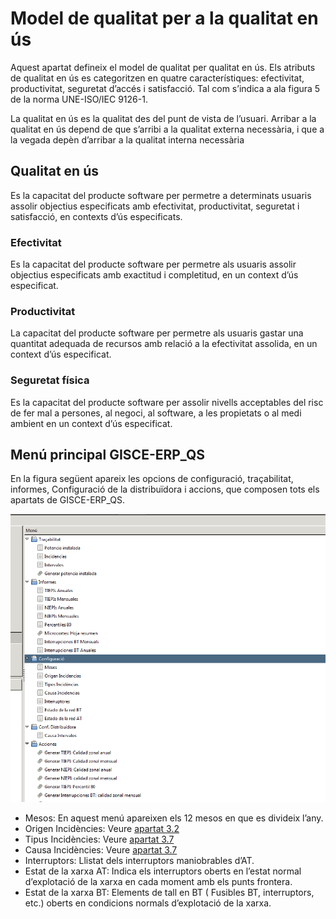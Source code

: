 # Model de qualitat per a la qualitat en ús

Aquest apartat defineix el model de qualitat per qualitat en ús. Els atributs
de qualitat en ús es categoritzen en quatre característiques: efectivitat,
productivitat, seguretat d’accés i satisfacció. Tal com s’indica a ala figura
5 de la norma UNE-ISO/IEC 9126-1.

La qualitat en ús es la qualitat des del punt de vista de l’usuari.
Arribar a la qualitat en ús depend de que s’arribi a la qualitat externa
necessària, i que a la vegada depèn d’arribar a la qualitat interna necessària

## Qualitat en ús

Es la capacitat del producte software per permetre a determinats usuaris
assolir objectius especificats amb efectivitat, productivitat, seguretat i
satisfacció, en contexts d’ús especificats.

### Efectivitat

Es la capacitat del producte software per permetre als usuaris assolir
objectius especificats amb exactitud i completitud, en un context d’ús
especificat.

### Productivitat

La capacitat del producte software per permetre als usuaris gastar una
quantitat adequada de recursos amb relació a la efectivitat assolida, en un
context d’ús especificat.

### Seguretat física

Es la capacitat del producte software per assolir nivells acceptables del
risc de fer mal a persones, al negoci, al software, a les propietats o al medi
ambient en un context d’ús especificat.

## Menú principal GISCE-ERP_QS

En la figura següent apareix les opcions de configuració, traçabilitat,
informes, Configuració de la distribuïdora i accions, que composen tots els
apartats de GISCE-ERP_QS.

![](../_static/qualitat/qualitat_menu.png)

* Mesos: En aquest menú apareixen els 12 mesos en que es divideix l’any.
* Origen Incidències: Veure [apartat 3.2](./terminos_y_definicion.md#recollida-dinformacio)
* Tipus Incidències: Veure [apartat 3.7](./terminos_y_definicion.md#desagregacio-de-les-dades-de-la-interrupcio)
* Causa Incidències: Veure [apartat 3.7](./terminos_y_definicion.md#desagregacio-de-les-dades-de-la-interrupcio)
* Interruptors: Llistat dels interruptors maniobrables d’AT.
* Estat de la xarxa AT: Indica els interruptors oberts en l’estat normal
  d’explotació de la xarxa en cada moment amb els punts frontera.
* Estat de la xarxa BT: Elements de tall en BT ( Fusibles BT, interruptors,
  etc.) oberts en condicions normals d’explotació de la xarxa.
